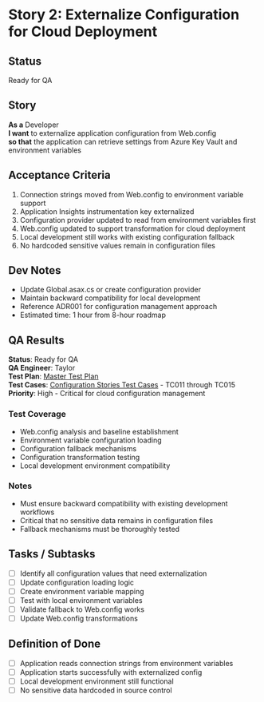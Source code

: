 # Story 2: Externalize Configuration for Cloud Deployment

## Status
Ready for QA

## Story

**As a** Developer  
**I want** to externalize application configuration from Web.config  
**so that** the application can retrieve settings from Azure Key Vault and environment variables

## Acceptance Criteria

1. Connection strings moved from Web.config to environment variable support
2. Application Insights instrumentation key externalized
3. Configuration provider updated to read from environment variables first
4. Web.config updated to support transformation for cloud deployment
5. Local development still works with existing configuration fallback
6. No hardcoded sensitive values remain in configuration files

## Dev Notes

- Update Global.asax.cs or create configuration provider
- Maintain backward compatibility for local development
- Reference ADR001 for configuration management approach
- Estimated time: 1 hour from 8-hour roadmap

## QA Results

**Status**: Ready for QA  
**QA Engineer**: Taylor  
**Test Plan**: [Master Test Plan](../test_plans/plan1.md)  
**Test Cases**: [Configuration Stories Test Cases](../test_cases/case2.md) - TC011 through TC015  
**Priority**: High - Critical for cloud configuration management  

### Test Coverage
- Web.config analysis and baseline establishment
- Environment variable configuration loading
- Configuration fallback mechanisms
- Configuration transformation testing
- Local development environment compatibility

### Notes
- Must ensure backward compatibility with existing development workflows
- Critical that no sensitive data remains in configuration files
- Fallback mechanisms must be thoroughly tested


## Tasks / Subtasks

- [ ] Identify all configuration values that need externalization
- [ ] Update configuration loading logic
- [ ] Create environment variable mapping
- [ ] Test with local environment variables
- [ ] Validate fallback to Web.config works
- [ ] Update Web.config transformations

## Definition of Done
- [ ] Application reads connection strings from environment variables
- [ ] Application starts successfully with externalized config
- [ ] Local development environment still functional
- [ ] No sensitive data hardcoded in source control